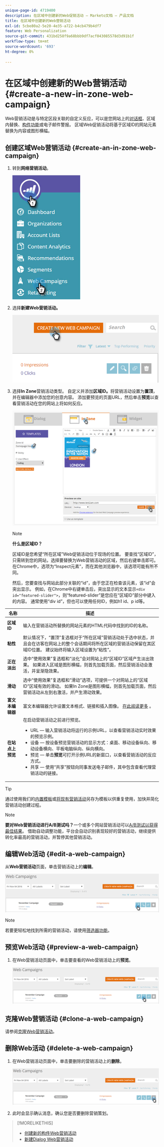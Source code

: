 ```yaml
---
unique-page-id: 4719400
description: 在区域中创建新的Web促销活动 — Marketo文档 — 产品文档
title: 在区域中创建新的Web营销活动
exl-id: 5cbe80a2-5e20-4e35-a722-b4cb479b4df7
feature: Web Personalization
source-git-commit: 431bd258f9a68bbb9df7acf043085578d3d91b1f
workflow-type: tm+mt
source-wordcount: '693'
ht-degree: 0%

---
```


# 在区域中创建新的Web营销活动 {#create-a-new-in-zone-web-campaign}

Web营销活动是与特定区段关联的自定义反应，可以是您网站上的[对话框](/help/marketo/product-docs/web-personalization/working-with-web-campaigns/create-a-new-dialog-web-campaign.md)、区域内替换、[构件功能](/help/marketo/product-docs/web-personalization/working-with-web-campaigns/create-a-new-widget-web-campaign.md)或电子邮件警报。 区域Web促销活动将基于区域ID的网站元素替换为内容或图形横幅。

## 创建区域Web营销活动 {#create-an-in-zone-web-campaign}

1. 转到&#x200B;**网络营销活动**。

   ![](assets/image2016-8-18-15-3a54-3a21.png)

1. 选择&#x200B;**新建Web营销活动。**

   ![](assets/create-new-web-campaign-hand.png)

1. 选择&#x200B;**In Zone**&#x200B;营销活动类型。 自定义并添加&#x200B;**区域ID。**&#x200B;将营销活动设置为&#x200B;**置顶**，并在编辑器中添加您的创意内容。 添加要预览的页面URL，然后单击&#x200B;**预览**&#x200B;以查看营销活动在您的网站上将如何反应。

   ![](assets/new-3-1.png)

   >[!NOTE]
   >
   >**什么是区域ID？**
   >
   >区域ID是您希望“所在区域”Web促销活动位于现场的位置。 要查找“区域ID”，只需转到您的网站，选择要替换为Web营销活动的区域，然后右键单击即可。 在Chrome中，选项为“Inspect元素”，而在其他浏览器中，该选项可能有所不同。
   >
   >然后，您要查找与网站此部分关联的“id”，由于您正在检查该元素，该“id”会突出显示。 例如，在Chrome中右键单击后，突出显示的文本显示`<div id="featured-slider">`，则“featured-slider”是您应在“区域ID”部分中键入的内容。 通常使用“div id”，但也可以使用任何ID，例如h1 id、p id等。

<table> 
 <thead> 
  <tr> 
   <th colspan="1" rowspan="1">名称</th> 
   <th colspan="1" rowspan="1">描述</th> 
  </tr> 
 </thead> 
 <tbody> 
  <tr> 
   <td colspan="1" rowspan="1"><strong> 区域ID </strong></td> 
   <td colspan="1" rowspan="1"><p>输入在营销活动所替换的网站元素的HTML代码中找到的ID的名称。</p></td> 
  </tr> 
  <tr> 
   <td colspan="1" rowspan="1"><p><strong> 粘性 </strong></p></td> 
   <td colspan="1" rowspan="1">默认情况下，“置顶”复选框对于“所在区域”营销活动处于选中状态，并且会在访客在网站上的整个会话期间将所在区域的营销活动保留在其区域ID位置。 建议始终将输入区域设置为“粘性”。</td> 
  </tr> 
  <tr> 
   <td colspan="1" rowspan="1"><p><strong>正在淡出</strong> </p></td> 
   <td colspan="1" rowspan="1">选中“使用效果”复选框和“淡化”会对网站上的“区域ID”区域产生淡出效果。 如果进入区域是图形横幅，则首先加载页面，然后营销活动会激活，并呈渐隐效果。</td> 
  </tr> 
  <tr> 
   <td colspan="1"><strong>滑动</strong></td> 
   <td colspan="1">选中“使用效果”复选框和“滑动”选项，可提供一个对网站上的“区域ID”区域有效的滑动。 如果In Zone是图形横幅，则首先加载页面，然后营销活动从左到右激活，并产生滑动效果。</td> 
  </tr> 
  <tr> 
   <td colspan="1"><strong> 富文本编辑器  </strong></td> 
   <td colspan="1">富文本编辑器允许设置文本格式、链接和插入图像。 <a href="/help/marketo/product-docs/web-personalization/working-with-web-campaigns/using-the-web-personalization-rich-text-editor.md">在此阅读更多</a> 。</td> 
  </tr> 
  <tr> 
   <td colspan="1"><strong> 在站点上预览   </strong></td> 
   <td colspan="1">在启动营销活动之前进行预览。<br> 
    <ul> 
     <li> URL — 输入营销活动将运行的示例URL，以查看营销活动实时效果的预览示例。</li> 
     <li>设备 — 按设备预览营销活动的显示方式：桌面、移动设备纵向、移动设备横向、平板电脑纵向、纵向横向。</li> 
     <li> 预览 — 单击<strong>预览</strong>可打开示例URL的新窗口，以查看营销活动的反应方式。</li> 
     <li> 共享 — 使用“共享”按钮向同事发送电子邮件，其中包含查看代理营销活动的链接。</li> 
    </ul></td> 
  </tr> 
 </tbody> 
</table>

>[!TIP]
>
>通过使用我们的[内置模板](/help/marketo/product-docs/web-personalization/using-templates/using-templates-to-create-web-campaigns.md)或[将现有营销活动](/help/marketo/product-docs/web-personalization/using-templates/using-templates-to-create-web-campaigns.md)另存为模板以供重复使用，加快并简化营销活动创建过程。

>[!NOTE]
>
>**要对Web营销活动进行A/B测试吗？**&#x200B;一个或多个网站营销活动可以[A/B测试以获得最佳结果](/help/marketo/product-docs/web-personalization/working-with-web-campaigns/ab-test-your-web-campaign.md)。 借助自动调整功能，平台会自动识别表现较好的营销活动，继续提供转化率最高的营销活动，并暂停其他营销活动。

## 编辑Web活动 {#edit-a-web-campaign}

从&#x200B;**Web营销活动**&#x200B;页面，单击营销活动上的&#x200B;**编辑**。

![](assets/in-zone-web-campaign-edit.png)

>[!NOTE]
>
>若要更轻松地找到所需的营销活动，请使用[筛选器功能](/help/marketo/product-docs/web-personalization/working-with-web-campaigns/filter-web-campaigns.md)。

## 预览Web活动 {#preview-a-web-campaign}

1. 在Web营销活动页面中，单击要查看的Web营销活动上的&#x200B;**预览**。

   ![](assets/in-zone-web-campaign-preview.png)

## 克隆Web营销活动 {#clone-a-web-campaign}

请参阅[克隆Web营销活动](/help/marketo/product-docs/web-personalization/working-with-web-campaigns/clone-a-web-campaign.md)。

## 删除Web活动 {#delete-a-web-campaign}

1. 在Web营销活动页面中，单击要删除的营销活动上的&#x200B;**删除**。

   ![](assets/in-zone-web-campaign-delete.png)

1. 此时会显示确认消息，确认您是否要删除营销策划。

>[!MORELIKETHIS]
>
>* [创建新的构件Web营销活动](/help/marketo/product-docs/web-personalization/working-with-web-campaigns/create-a-new-widget-web-campaign.md)
>* [新建Dialog Web营销活动](/help/marketo/product-docs/web-personalization/working-with-web-campaigns/create-a-new-dialog-web-campaign.md)
